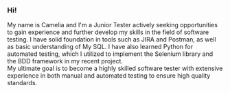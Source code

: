 ### Hi!
My name is Camelia and I'm a Junior Tester actively seeking opportunities to gain experience and further develop my skills in the field of software testing.
I have solid foundation in tools such as JIRA and Postman, as well as basic understanding of My SQL. I have also learned Python for automated testing, which I utilized to implement the Selenium library and the BDD framework in my recent project.  
My ultimate goal is to become a highly skilled software tester with extensive experience in both manual and automated testing to ensure high quality standards.
